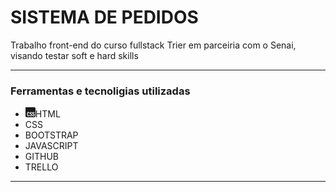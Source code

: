 <h1>SISTEMA DE PEDIDOS</h1>

<p>
Trabalho front-end do curso fullstack Trier em parceiria com o Senai, visando testar soft e hard skills</p>
<hr>
<h3>Ferramentas e tecnoligias utilizadas</h3>
<ul>
<li><svg xmlns="http://www.w3.org/2000/svg" width="16" height="16" fill="currentColor" class="bi bi-css" viewBox="0 0 16 16">
  <path fill-rule="evenodd" d="M14 0a2 2 0 0 1 2 2v12a2 2 0 0 1-2 2H2a2 2 0 0 1-2-2V0zM4.59 7.498q-.908 0-1.455.508-.547.507-.547 1.484v3.106q0 .986.527 1.484t1.406.498q.576 0 1.016-.224.45-.225.703-.674.255-.45.254-1.114v-.185h-1.22v.176q0 .449-.186.683t-.527.235q-.372-.01-.557-.264-.186-.255-.186-.752V9.686q0-.547.166-.811.177-.264.577-.264.321 0 .517.225.195.224.195.693v.205h1.23V9.52q0-.674-.243-1.124a1.55 1.55 0 0 0-.664-.673q-.42-.225-1.006-.225m4.214-.01q-.586 0-1.006.244a1.67 1.67 0 0 0-.635.674 2.1 2.1 0 0 0-.225.996q0 .753.293 1.182.304.42.967.732l.469.215q.44.186.625.43.186.244.186.635 0 .478-.166.703-.157.224-.528.224-.36 0-.547-.244-.185-.243-.205-.752H6.87q.02.996.498 1.524.479.527 1.387.527t1.416-.518.508-1.484q0-.81-.332-1.289-.333-.479-1.045-.79l-.45-.196q-.39-.166-.556-.381-.165-.214-.166-.576 0-.4.166-.596.175-.195.508-.195.36 0 .508.234.156.234.175.703h1.123q-.03-.976-.498-1.484-.468-.518-1.308-.518m4.057 0q-.585 0-1.006.244a1.67 1.67 0 0 0-.634.674 2.1 2.1 0 0 0-.225.996q0 .753.293 1.182.303.42.967.732l.469.215q.438.186.625.43.185.244.185.635 0 .478-.166.703-.156.224-.527.224-.361.001-.547-.244-.186-.243-.205-.752h-1.162q.02.996.498 1.524.479.527 1.386.527.909 0 1.417-.518.507-.517.507-1.484 0-.81-.332-1.289t-1.045-.79l-.449-.196q-.39-.166-.556-.381-.166-.214-.166-.576 0-.4.165-.596.177-.195.508-.195.361 0 .508.234.156.234.176.703h1.123q-.03-.976-.498-1.484-.47-.518-1.309-.518"/>
</svg>HTML</li>
<li>CSS</li>
<li>BOOTSTRAP</li>
<li>JAVASCRIPT</li>
<li>GITHUB</li>
<li>TRELLO</li>
</ul>
<hr>

